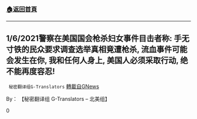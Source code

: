 ###  [:house:返回首頁](https://github.com/ourhimalayas/txt)
---

## 1/6/2021警察在美国国会枪杀妇女事件目击者称: 手无寸铁的民众要求调查选举真相竟遭枪杀, 流血事件可能会发生在你, 我和任何人身上, 美国人必须采取行动, 绝不能再度容忍!
` 秘密翻译组G-Translators` [轉載自GNews](https://gnews.org/zh-hans/728062/)

By： 【秘密翻译组 G-Translators – 北美组】

0
